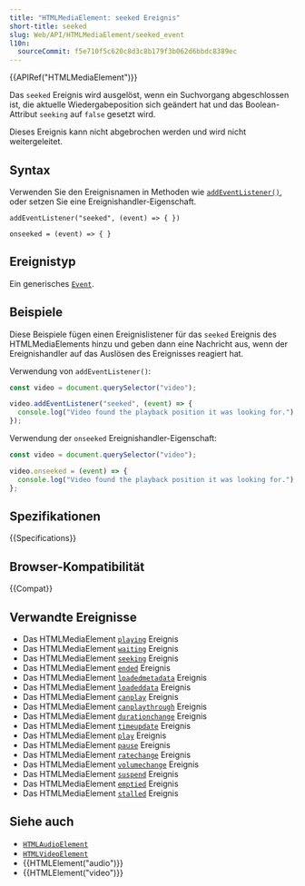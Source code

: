 ```yaml
---
title: "HTMLMediaElement: seeked Ereignis"
short-title: seeked
slug: Web/API/HTMLMediaElement/seeked_event
l10n:
  sourceCommit: f5e710f5c620c8d3c8b179f3b062d6bbdc8389ec
---
```


{{APIRef("HTMLMediaElement")}}

Das `seeked` Ereignis wird ausgelöst, wenn ein Suchvorgang abgeschlossen ist, die aktuelle Wiedergabeposition sich geändert hat und das Boolean-Attribut `seeking` auf `false` gesetzt wird.

Dieses Ereignis kann nicht abgebrochen werden und wird nicht weitergeleitet.

## Syntax

Verwenden Sie den Ereignisnamen in Methoden wie [`addEventListener()`](/de/docs/Web/API/EventTarget/addEventListener), oder setzen Sie eine Ereignishandler-Eigenschaft.

```js-nolint
addEventListener("seeked", (event) => { })

onseeked = (event) => { }
```

## Ereignistyp

Ein generisches [`Event`](/de/docs/Web/API/Event).

## Beispiele

Diese Beispiele fügen einen Ereignislistener für das `seeked` Ereignis des HTMLMediaElements hinzu und geben dann eine Nachricht aus, wenn der Ereignishandler auf das Auslösen des Ereignisses reagiert hat.

Verwendung von `addEventListener()`:

```js
const video = document.querySelector("video");

video.addEventListener("seeked", (event) => {
  console.log("Video found the playback position it was looking for.");
});
```

Verwendung der `onseeked` Ereignishandler-Eigenschaft:

```js
const video = document.querySelector("video");

video.onseeked = (event) => {
  console.log("Video found the playback position it was looking for.");
};
```

## Spezifikationen

{{Specifications}}

## Browser-Kompatibilität

{{Compat}}

## Verwandte Ereignisse

- Das HTMLMediaElement [`playing`](/de/docs/Web/API/HTMLMediaElement/playing_event) Ereignis
- Das HTMLMediaElement [`waiting`](/de/docs/Web/API/HTMLMediaElement/waiting_event) Ereignis
- Das HTMLMediaElement [`seeking`](/de/docs/Web/API/HTMLMediaElement/seeking_event) Ereignis
- Das HTMLMediaElement [`ended`](/de/docs/Web/API/HTMLMediaElement/ended_event) Ereignis
- Das HTMLMediaElement [`loadedmetadata`](/de/docs/Web/API/HTMLMediaElement/loadedmetadata_event) Ereignis
- Das HTMLMediaElement [`loadeddata`](/de/docs/Web/API/HTMLMediaElement/loadeddata_event) Ereignis
- Das HTMLMediaElement [`canplay`](/de/docs/Web/API/HTMLMediaElement/canplay_event) Ereignis
- Das HTMLMediaElement [`canplaythrough`](/de/docs/Web/API/HTMLMediaElement/canplaythrough_event) Ereignis
- Das HTMLMediaElement [`durationchange`](/de/docs/Web/API/HTMLMediaElement/durationchange_event) Ereignis
- Das HTMLMediaElement [`timeupdate`](/de/docs/Web/API/HTMLMediaElement/timeupdate_event) Ereignis
- Das HTMLMediaElement [`play`](/de/docs/Web/API/HTMLMediaElement/play_event) Ereignis
- Das HTMLMediaElement [`pause`](/de/docs/Web/API/HTMLMediaElement/pause_event) Ereignis
- Das HTMLMediaElement [`ratechange`](/de/docs/Web/API/HTMLMediaElement/ratechange_event) Ereignis
- Das HTMLMediaElement [`volumechange`](/de/docs/Web/API/HTMLMediaElement/volumechange_event) Ereignis
- Das HTMLMediaElement [`suspend`](/de/docs/Web/API/HTMLMediaElement/suspend_event) Ereignis
- Das HTMLMediaElement [`emptied`](/de/docs/Web/API/HTMLMediaElement/emptied_event) Ereignis
- Das HTMLMediaElement [`stalled`](/de/docs/Web/API/HTMLMediaElement/stalled_event) Ereignis

## Siehe auch

- [`HTMLAudioElement`](/de/docs/Web/API/HTMLAudioElement)
- [`HTMLVideoElement`](/de/docs/Web/API/HTMLVideoElement)
- {{HTMLElement("audio")}}
- {{HTMLElement("video")}}
